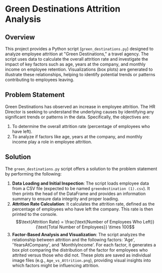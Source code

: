 
# Green Destinations Attrition Analysis

## Overview

This project provides a Python script (`green_destinations.py`) designed to analyze employee attrition at "Green Destinations," a travel agency. The script uses data to calculate the overall attrition rate and investigate the impact of key factors such as age, years at the company, and monthly income on employee retention. Visualizations (box plots) are generated to illustrate these relationships, helping to identify potential trends or patterns contributing to employees leaving.

## Problem Statement

Green Destinations has observed an increase in employee attrition. The HR Director is seeking to understand the underlying causes by identifying any significant trends or patterns in the data. Specifically, the objectives are:
1.  To determine the overall attrition rate (percentage of employees who have left).
2.  To analyze if factors like age, years at the company, and monthly income play a role in employee attrition.

## Solution

The `green_destinations.py` script offers a solution to the problem statement by performing the following:

1.  **Data Loading and Initial Inspection**: The script loads employee data from a CSV file (expected to be named `greendestination (1).csv`). It then prints the head of the DataFrame and provides an information summary to ensure data integrity and proper loading.
2.  **Attrition Rate Calculation**: It calculates the attrition rate, defined as the percentage of employees who have left the company. This rate is then printed to the console.
    $$\text{Attrition Rate} = \frac{\text{Number of Employees Who Left}}{\text{Total Number of Employees}} \times 100$$
3.  **Factor-Based Analysis and Visualization**: The script analyzes the relationship between attrition and the following factors: 'Age', 'YearsAtCompany', and 'MonthlyIncome'. For each factor, it generates a box plot comparing the distribution of the factor for employees who attrited versus those who did not. These plots are saved as individual image files (e.g., `Age_vs_Attrition.png`), providing visual insights into which factors might be influencing attrition.
